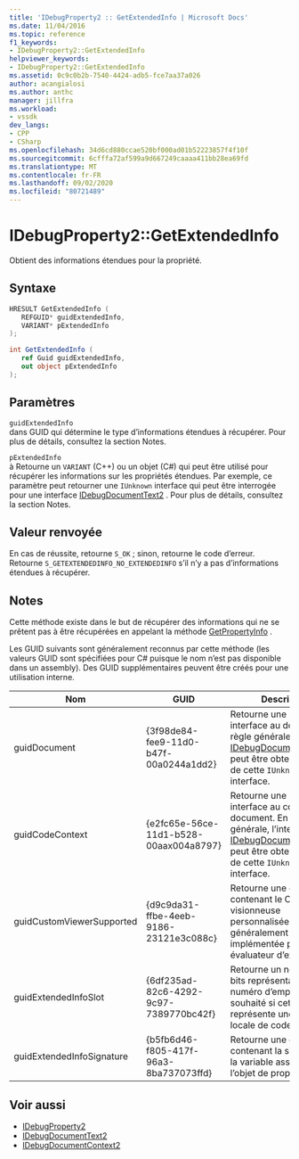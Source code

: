 ```yaml
---
title: 'IDebugProperty2 :: GetExtendedInfo | Microsoft Docs'
ms.date: 11/04/2016
ms.topic: reference
f1_keywords:
- IDebugProperty2::GetExtendedInfo
helpviewer_keywords:
- IDebugProperty2::GetExtendedInfo
ms.assetid: 0c9c0b2b-7540-4424-adb5-fce7aa37a026
author: acangialosi
ms.author: anthc
manager: jillfra
ms.workload:
- vssdk
dev_langs:
- CPP
- CSharp
ms.openlocfilehash: 34d6cd880ccae520bf000ad01b52223857f4f10f
ms.sourcegitcommit: 6cfffa72af599a9d667249caaaa411bb28ea69fd
ms.translationtype: MT
ms.contentlocale: fr-FR
ms.lasthandoff: 09/02/2020
ms.locfileid: "80721489"
---
```

# <a name="idebugproperty2getextendedinfo"></a>IDebugProperty2::GetExtendedInfo
Obtient des informations étendues pour la propriété.

## <a name="syntax"></a>Syntaxe

```cpp
HRESULT GetExtendedInfo ( 
   REFGUID* guidExtendedInfo,
   VARIANT* pExtendedInfo
);
```

```csharp
int GetExtendedInfo ( 
   ref Guid guidExtendedInfo,
   out object pExtendedInfo
);
```

## <a name="parameters"></a>Paramètres
`guidExtendedInfo`\
dans GUID qui détermine le type d’informations étendues à récupérer. Pour plus de détails, consultez la section Notes.

`pExtendedInfo`\
à Retourne un `VARIANT` (C++) ou un objet (C#) qui peut être utilisé pour récupérer les informations sur les propriétés étendues. Par exemple, ce paramètre peut retourner une `IUnknown` interface qui peut être interrogée pour une interface [IDebugDocumentText2](../../../extensibility/debugger/reference/idebugdocumenttext2.md) . Pour plus de détails, consultez la section Notes.

## <a name="return-value"></a>Valeur renvoyée
 En cas de réussite, retourne `S_OK` ; sinon, retourne le code d’erreur. Retourne `S_GETEXTENDEDINFO_NO_EXTENDEDINFO` s’il n’y a pas d’informations étendues à récupérer.

## <a name="remarks"></a>Notes
 Cette méthode existe dans le but de récupérer des informations qui ne se prêtent pas à être récupérées en appelant la méthode [GetPropertyInfo](../../../extensibility/debugger/reference/idebugproperty2-getpropertyinfo.md) .

 Les GUID suivants sont généralement reconnus par cette méthode (les valeurs GUID sont spécifiées pour C# puisque le nom n’est pas disponible dans un assembly). Des GUID supplémentaires peuvent être créés pour une utilisation interne.

|Nom|GUID|Description|
|----------|----------|-----------------|
|guidDocument|{3f98de84-fee9-11d0-b47f-00a0244a1dd2}|Retourne une `IUnknown` interface au document. En règle générale, l’interface [IDebugDocumentText2](../../../extensibility/debugger/reference/idebugdocumenttext2.md) peut être obtenue à partir de cette `IUnknown` interface.|
|guidCodeContext|{e2fc65e-56ce-11d1-b528-00aax004a8797}|Retourne une `IUnknown` interface au contexte de document. En règle générale, l’interface [IDebugDocumentContext2](../../../extensibility/debugger/reference/idebugdocumentcontext2.md) peut être obtenue à partir de cette `IUnknown` interface.|
|guidCustomViewerSupported|{d9c9da31-ffbe-4eeb-9186-23121e3c088c}|Retourne une chaîne contenant le CLSID d’une visionneuse personnalisée, généralement implémentée par un évaluateur d’expression.|
|guidExtendedInfoSlot|{6df235ad-82c6-4292-9c97-7389770bc42f}|Retourne un nombre 32 bits représentant le numéro d’emplacement souhaité si cette propriété représente une adresse locale de code managé.|
|guidExtendedInfoSignature|{b5fb6d46-f805-417f-96a3-8ba737073ffd}|Retourne une chaîne contenant la signature de la variable associée à l’objet de propriété.|

## <a name="see-also"></a>Voir aussi
- [IDebugProperty2](../../../extensibility/debugger/reference/idebugproperty2.md)
- [IDebugDocumentText2](../../../extensibility/debugger/reference/idebugdocumenttext2.md)
- [IDebugDocumentContext2](../../../extensibility/debugger/reference/idebugdocumentcontext2.md)
